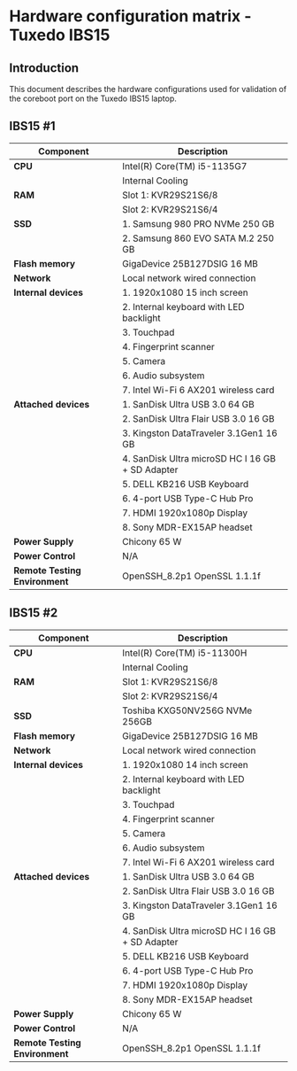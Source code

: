 # Hardware configuration matrix - Tuxedo IBS15

## Introduction

This document describes the hardware configurations used for validation of the
coreboot port on the Tuxedo IBS15 laptop.

## IBS15 #1

| Component                      | Description                                      |
|--------------------------------|--------------------------------------------------|
| **CPU**                        | Intel(R) Core(TM) i5-1135G7                      |
|                                | Internal Cooling                                 |
| **RAM**                        | Slot 1: KVR29S21S6/8                             |
|                                | Slot 2: KVR29S21S6/4                             |
| **SSD**                        | 1. Samsung 980 PRO NVMe 250 GB                   |
|                                | 2. Samsung 860 EVO SATA M.2 250 GB               |
| **Flash memory**               | GigaDevice 25B127DSIG 16 MB                      |
| **Network**                    | Local network wired connection                   |
| **Internal devices**           | 1. 1920x1080 15 inch screen                      |
|                                | 2. Internal keyboard with LED backlight          |
|                                | 3. Touchpad                                      |
|                                | 4. Fingerprint scanner                           |
|                                | 5. Camera                                        |
|                                | 6. Audio subsystem                               |
|                                | 7. Intel Wi-Fi 6 AX201 wireless card             |
| **Attached devices**           | 1. SanDisk Ultra USB 3.0 64 GB                   |
|                                | 2. SanDisk Ultra Flair USB 3.0 16 GB             |
|                                | 3. Kingston DataTraveler 3.1Gen1 16 GB           |
|                                | 4. SanDisk Ultra microSD HC I 16 GB + SD Adapter |
|                                | 5. DELL KB216 USB Keyboard                       |
|                                | 6. 4-port USB Type-C Hub Pro                     |
|                                | 7. HDMI 1920x1080p Display                       |
|                                | 8. Sony MDR-EX15AP headset                       |
| **Power Supply**               | Chicony 65 W                                     |
| **Power Control**              | N/A                                              |
| **Remote Testing Environment** | OpenSSH_8.2p1 OpenSSL 1.1.1f                     |

## IBS15 #2

| Component                      | Description                                      |
|--------------------------------|--------------------------------------------------|
| **CPU**                        | Intel(R) Core(TM) i5-11300H                      |
|                                | Internal Cooling                                 |
| **RAM**                        | Slot 1: KVR29S21S6/8                             |
|                                | Slot 2: KVR29S21S6/4                             |
| **SSD**                        | Toshiba KXG50NV256G NVMe 256GB                   |
| **Flash memory**               | GigaDevice 25B127DSIG 16 MB                      |
| **Network**                    | Local network wired connection                   |
| **Internal devices**           | 1. 1920x1080 14 inch screen                      |
|                                | 2. Internal keyboard with LED backlight          |
|                                | 3. Touchpad                                      |
|                                | 4. Fingerprint scanner                           |
|                                | 5. Camera                                        |
|                                | 6. Audio subsystem                               |
|                                | 7. Intel Wi-Fi 6 AX201 wireless card             |
| **Attached devices**           | 1. SanDisk Ultra USB 3.0 64 GB                   |
|                                | 2. SanDisk Ultra Flair USB 3.0 16 GB             |
|                                | 3. Kingston DataTraveler 3.1Gen1 16 GB           |
|                                | 4. SanDisk Ultra microSD HC I 16 GB + SD Adapter |
|                                | 5. DELL KB216 USB Keyboard                       |
|                                | 6. 4-port USB Type-C Hub Pro                     |
|                                | 7. HDMI 1920x1080p Display                       |
|                                | 8. Sony MDR-EX15AP headset                       |
| **Power Supply**               | Chicony 65 W                                     |
| **Power Control**              | N/A                                              |
| **Remote Testing Environment** | OpenSSH_8.2p1 OpenSSL 1.1.1f                     |
